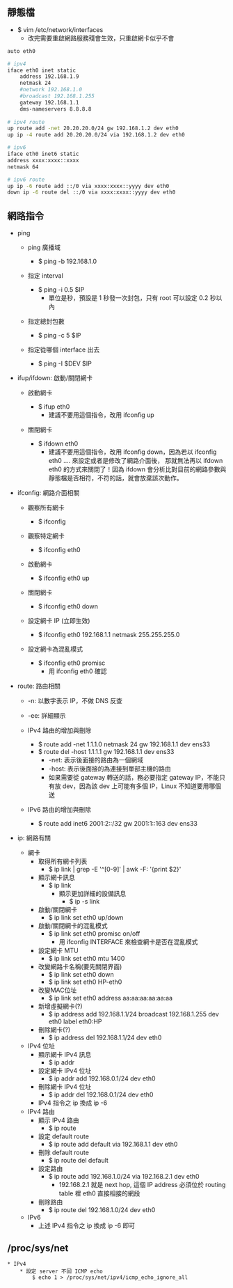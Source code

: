 ## 靜態檔
* $ vim /etc/network/interfaces
    * 改完需要重啟網路服務殘會生效，只重啟網卡似乎不會
```bash
auto eth0

# ipv4
iface eth0 inet static
    address 192.168.1.9
    netmask 24
    #network 192.168.1.0
    #broadcast 192.168.1.255
    gateway 192.168.1.1
    dms-nameservers 8.8.8.8
    
# ipv4 route
up route add -net 20.20.20.0/24 gw 192.168.1.2 dev eth0
up ip -4 route add 20.20.20.0/24 via 192.168.1.2 dev eth0

# ipv6
iface eth0 inet6 static
address xxxx:xxxx::xxxx
netmask 64

# ipv6 route
up ip -6 route add ::/0 via xxxx:xxxx::yyyy dev eth0
down ip -6 route del ::/0 via xxxx:xxxx::yyyy dev eth0
```


## 網路指令
* ping
    * ping 廣播域
        * $ ping -b 192.168.1.0

    * 指定 interval
        * $ ping -i 0.5 $IP
            * 單位是秒，預設是 1 秒發一次封包，只有 root 可以設定 0.2 秒以內

    * 指定總封包數
        * $ ping -c 5 $IP

    * 指定從哪個 interface 出去
        * $ ping -I $DEV $IP

* ifup/ifdown: 啟動/關閉網卡
    * 啟動網卡
         * $ ifup eth0
            * 建議不要用這個指令，改用 ifconfig up

    * 關閉網卡
        * $ ifdown eth0
            * 建議不要用這個指令，改用 ifconfig down，因為若以 ifconfig eth0 .... 來設定或者是修改了網路介面後， 那就無法再以 ifdown eth0 的方式來關閉了！因為 ifdown 會分析比對目前的網路參數與靜態檔是否相符，不符的話，就會放棄該次動作。

* ifconfig: 網路介面相關
    * 觀察所有網卡
        * $ ifconfig

    * 觀察特定網卡
        * $ ifconfig eth0

    * 啟動網卡
        * $ ifconfig eth0 up

    * 關閉網卡
        * $ ifconfig eth0 down

    * 設定網卡 IP (立即生效)
        * $ ifconfig eth0 192.168.1.1 netmask 255.255.255.0

    * 設定網卡為混亂模式
        * $ ifconfig eth0 promisc
            * 用 ifconfig eth0 確認

* route:  路由相關
    * -n: 以數字表示 IP，不做 DNS 反查
    * -ee: 詳細顯示

    * IPv4 路由的增加與刪除
        * $ route add -net 1.1.1.0 netmask 24 gw 192.168.1.1 dev ens33
        * $ route del -host 1.1.1.1 gw 192.168.1.1 dev ens33
            * -net: 表示後面接的路由為一個網域
            * -host: 表示後面接的為連接到單部主機的路由
            * 如果需要從 gateway 轉送的話，務必要指定 gateway IP，不能只有放 dev，因為該 dev 上可能有多個 IP，Linux 不知道要用哪個送

    * IPv6 路由的增加與刪除
        * $ route add inet6 2001:2::/32 gw 2001:1::163 dev ens33 

* ip: 網路有關
    * 網卡
        * 取得所有網卡列表
            * $ ip link | grep -E '^[0-9]' | awk -F: '{print $2}'
        * 顯示網卡訊息
            * $ ip link
                * 顯示更加詳細的設備訊息
                    * $ ip -s link
        * 啟動/關閉網卡
            * $ ip link set eth0 up/down
        * 啟動/關閉網卡的混亂模式
            * $ ip link set eth0 promisc on/off
                * 用 ifconfig INTERFACE 來檢查網卡是否在混亂模式
        * 設定網卡 MTU
            * $ ip link set eth0 mtu 1400
        * 改變網路卡名稱(要先關閉界面)
            * $ ip link set eth0 down
            * $ ip link set eth0 HP-eth0
        * 改變MAC位址
            * $ ip link set eth0 address aa:aa:aa:aa:aa:aa
        * 新增虛擬網卡(?)
            * $ ip address add 192.168.1.1/24 broadcast 192.168.1.255 dev eth0 label eth0:HP
        * 刪除網卡(?)
            * $ ip address del 192.168.1.1/24 dev eth0
    * IPv4 位址
        * 顯示網卡 IPv4 訊息
            * $ ip addr
        * 設定網卡 IPv4 位址
            * $ ip addr add 192.168.0.1/24 dev eth0
        * 刪除網卡 IPv4 位址
            * $ ip addr del 192.168.0.1/24 dev eth0
        * IPv4 指令之 ip 換成 ip -6
    * IPv4 路由
        * 顯示 IPv4 路由
            * $ ip route
        * 設定 default route
            * $ ip route add default via 192.168.1.1 dev eth0
        * 刪除 default route
            * $ ip route del default
        * 設定路由
            * $ ip route add 192.168.1.0/24 via 192.168.2.1 dev eth0
                * 192.168.2.1 就是 next hop, 這個 IP address 必須位於 routing table 裡 eth0 直接相接的網段
        * 刪除路由
            * $ ip route del 192.168.1.0/24 dev eth0
    * IPv6 
        * 上述 IPv4 指令之 ip 換成 ip -6 即可

## /proc/sys/net
    * IPv4
        * 設定 server 不回 ICMP echo
            $ echo 1 > /proc/sys/net/ipv4/icmp_echo_ignore_all
